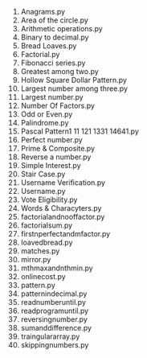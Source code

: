 1. Anagrams.py
2. Area of the circle.py
3. Arithmetic operations.py
4. Binary to decimal.py
5. Bread Loaves.py
6. Factorial.py
7. Fibonacci series.py
8. Greatest among two.py
9. Hollow Square Dollar Pattern.py
10. Largest number among three.py
11. Largest number.py
12. Number Of Factors.py
13. Odd or Even.py
14. Palindrome.py
15. Pascal Pattern1 11 121 1331 14641.py
16. Perfect number.py
17. Prime & Composite.py
18. Reverse a number.py
19. Simple Interest.py
20. Stair Case.py
21. Username Verification.py
22. Username.py
23. Vote Eligibility.py
24. Words & Characyters.py
25. factorialandnooffactor.py
26. factorialsum.py
27. firstnperfectandmfactor.py
28. loavedbread.py
29. matches.py
30. mirror.py
31. mthmaxandnthmin.py
32. onlinecost.py
33. pattern.py
34. patternindecimal.py
35. readnumberuntil.py
36. readprogramuntil.py
37. reversingnumber.py
38. sumanddifference.py
39. traingulararray.py
40. skippingnumbers.py
